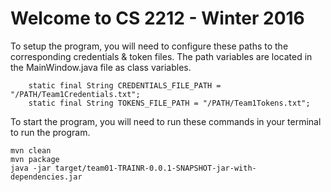 # Welcome to CS 2212 - Winter 2016

To setup the program, you will need to configure these paths to the corresponding credentials & token files.
The path variables are located in the MainWindow.java file as class variables.

```
	static final String CREDENTIALS_FILE_PATH = "/PATH/Team1Credentials.txt";
	static final String TOKENS_FILE_PATH = "/PATH/Team1Tokens.txt";
```

To start the program, you will need to run these commands in your terminal to run the program.

```
mvn clean
mvn package
java -jar target/team01-TRAINR-0.0.1-SNAPSHOT-jar-with-dependencies.jar
```

